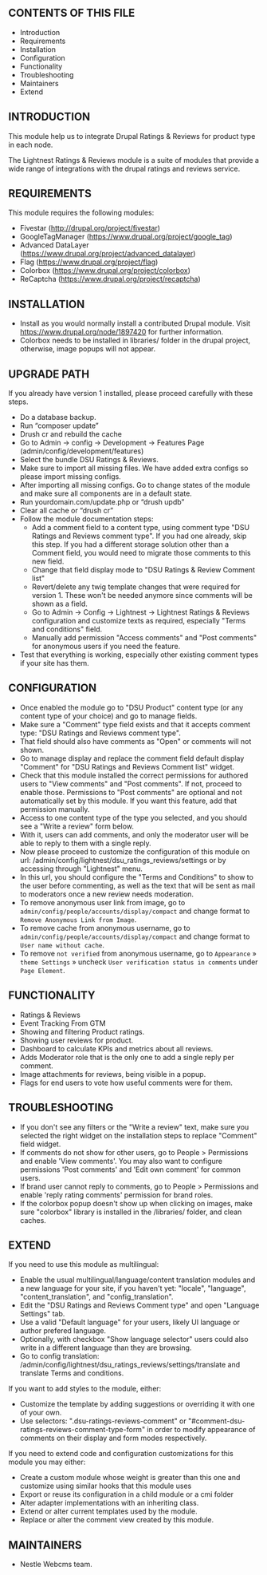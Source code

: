 CONTENTS OF THIS FILE
---------------------

 * Introduction
 * Requirements
 * Installation
 * Configuration
 * Functionality
 * Troubleshooting
 * Maintainers
 * Extend

INTRODUCTION
------------

This module help us to integrate Drupal Ratings & Reviews for product type in each node.

The Lightnest Ratings & Reviews module is a suite of modules that provide a wide range of integrations with the drupal
ratings and reviews service.

REQUIREMENTS
------------

This module requires the following modules:

* Fivestar (http://drupal.org/project/fivestar)
* GoogleTagManager (https://www.drupal.org/project/google_tag)
* Advanced DataLayer (https://www.drupal.org/project/advanced_datalayer)
* Flag (https://www.drupal.org/project/flag)
* Colorbox (https://www.drupal.org/project/colorbox)
* ReCaptcha (https://www.drupal.org/project/recaptcha)

INSTALLATION
------------

* Install as you would normally install a contributed Drupal module. Visit
   https://www.drupal.org/node/1897420 for further information.
* Colorbox needs to be installed in libraries/ folder in the drupal project, otherwise, image popups will not appear.

UPGRADE PATH
------------

If you already have version 1 installed, please proceed carefully with these steps.
* Do a database backup.
* Run “composer update”
* Drush cr and rebuild the cache
* Go to Admin -> config -> Development -> Features Page (admin/config/development/features)
* Select the bundle DSU Ratings & Reviews.
* Make sure to import all missing files. We have added extra configs so please import missing configs.
* After importing all missing configs. Go to change states of the module and make sure all components are in a default state.
* Run yourdomain.com/update.php or “drush updb”
* Clear all cache or “drush cr”
* Follow the module documentation steps:
  * Add a comment field to a content type, using comment type "DSU Ratings and Reviews comment type".
    If you had one already, skip this step. If you had a different storage solution other than a Comment field,
    you would need to migrate those comments to this new field.
  * Change that field display mode to "DSU Ratings & Review Comment list"
  * Revert/delete any twig template changes that were required for version 1. These won't be needed anymore since
    comments will be shown as a field.
  * Go to Admin -> Config -> Lightnest -> Lightnest Ratings & Reviews configuration and customize texts as required,
    especially "Terms and conditions" field.
  * Manually add permission "Access comments" and "Post comments" for anonymous users if you need the feature.
* Test that everything is working, especially other existing comment types if your site has them.

CONFIGURATION
-------------

* Once enabled the module go to "DSU Product" content type (or any content type of your choice) and go to manage fields.
* Make sure a "Comment" type field exists and that it accepts comment type: "DSU Ratings and Reviews comment type".
* That field should also have comments as "Open" or comments will not shown.
* Go to manage display and replace the comment field default display "Comment" for  "DSU Ratings and Reviews Comment
 list" widget.
* Check that this module installed the correct permissions for authored users to "View comments" and
 "Post comments". If not, proceed to enable those. Permissions to "Post comments" are optional and not
 automatically set by this module. If you want this feature, add that permission manually.
* Access to one content type of the type you selected, and you should see a "Write a review" form below.
* With it, users can add comments, and only the moderator user will be able to reply to them with a single reply.
* Now please proceed to customize the configuration of this module on url:
 /admin/config/lightnest/dsu_ratings_reviews/settings or by accessing through "Lightnest" menu.
* In this url, you should configure the "Terms and Conditions" to show to the user before commenting,
 as well as the text that will be sent as mail to moderators once a new review needs moderation.
* To remove anonymous user link from image, go to `admin/config/people/accounts/display/compact` and change format to `Remove Anonymous Link from Image`.
* To remove cache from anonymous username, go to `admin/config/people/accounts/display/compact` and change format to `User name without cache`.
* To remove `not verified` from anonymous username, go to `Appearance` » `theme Settings` » uncheck `User verification status in comments` under `Page Element`.

FUNCTIONALITY
-------------

* Ratings & Reviews
* Event Tracking From GTM
* Showing and filtering Product ratings.
* Showing user reviews for product.
* Dashboard to calculate KPIs and metrics about all reviews.
* Adds Moderator role that is the only one to add a single reply per comment.
* Image attachments for reviews, being visible in a popup.
* Flags for end users to vote how useful comments were for them.

TROUBLESHOOTING
---------------

* If you don't see any filters or the "Write a review" text, make sure
 you selected the right widget on the installation steps to
 replace "Comment" field widget.
* If comments do not show for other users, go to People > Permissions and enable
 'View comments'. You may also want to configure permissions
 'Post comments' and 'Edit own comment' for common users.
* If brand user cannot reply to comments, go to People > Permissions
 and enable 'reply rating comments' permission for brand roles.
* If the colorbox popup doesn't show up when clicking on images, make sure "colorbox"
 library is installed in the /libraries/ folder, and clean caches.

EXTEND
------

If you need to use this module as multilingual:
 * Enable the usual multilingual/language/content translation modules and a new language for your site,
 if you haven't yet: "locale", "language", "content_translation", and "config_translation".
  * Edit the "DSU Ratings and Reviews Comment type" and open "Language Settings" tab.
   * Use a valid "Default language" for your users, likely UI language or author prefered language.
   * Optionally, with checkbox "Show language selector" users could also write in a different language
     than they are browsing.
 * Go to config translation: /admin/config/lightnest/dsu_ratings_reviews/settings/translate
   and translate Terms and conditions.

If you want to add styles to the module, either:
 * Customize the template by adding suggestions or overriding it with one of your own.
 * Use selectors: ".dsu-ratings-reviews-comment" or "#comment-dsu-ratings-reviews-comment-type-form"
 in order to modify appearance of comments on their display and form modes respectively.

If you need to extend code and configuration customizations for this module you may either:
 * Create a custom module whose weight is greater than this one and customize using similar hooks that this module uses
 * Export or reuse its configuration in a child module or a cmi folder
 * Alter adapter implementations with an inheriting class.
 * Extend or alter current templates used by the module.
 * Replace or alter the comment view created by this module.

MAINTAINERS
-----------

* Nestle Webcms team.
